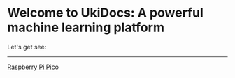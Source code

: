 # Welcome to UkiDocs: A powerful machine learning platform
Let's get see:
_________________________________________________________________________________________________________________________________________________________________________________________________________________
[Raspberry Pi Pico](https://ukicomputers.github.io/ukidocs/pico)
